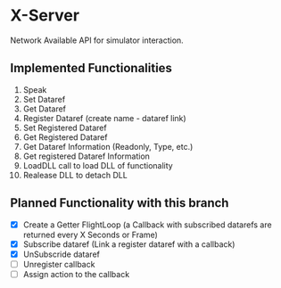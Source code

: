 # X-Server
Network Available API for simulator interaction.

## Implemented Functionalities

1. Speak
2. Set Dataref
3. Get Dataref
4. Register Dataref (create name - dataref link)
5. Set Registered Dataref
6. Get Registered Dataref
7. Get Dataref Information (Readonly, Type, etc.)
8. Get registered Dataref Information
9. LoadDLL call to load DLL of functionality
10. Realease DLL to detach DLL


## Planned Functionality with this branch
 - [x] Create a Getter FlightLoop (a Callback with subscribed datarefs are returned every X Seconds or Frame)
 - [x] Subscribe dataref (Link a register dataref with a callback)
 - [x] UnSubscride dataref
 - [ ] Unregister callback
 - [ ] Assign action to the callback
